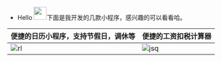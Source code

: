 
- Hello <img src="https://user-images.githubusercontent.com/12118567/87376971-7116d000-c5be-11ea-89af-d2460c0cc3ea.gif" width="30 px">下面是我开发的几款小程序，感兴趣的可以看看哈。

便捷的日历小程序，支持节假日，调休等 | 便捷的工资扣税计算器
--- | ---
![rl](https://user-images.githubusercontent.com/12118567/109082668-64a34a00-773f-11eb-93cd-bc83b55fd846.jpg) | ![jsq](https://user-images.githubusercontent.com/12118567/109082681-6836d100-773f-11eb-9700-c8d217ccdbd5.jpg)
